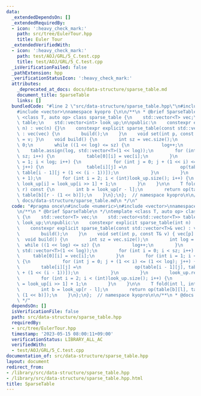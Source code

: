 ```yaml
---
data:
  _extendedDependsOn: []
  _extendedRequiredBy:
  - icon: ':heavy_check_mark:'
    path: src/tree/EulerTour.hpp
    title: Euler Tour
  _extendedVerifiedWith:
  - icon: ':heavy_check_mark:'
    path: test/AOJ/GRL/5_C.test.cpp
    title: test/AOJ/GRL/5_C.test.cpp
  _isVerificationFailed: false
  _pathExtension: hpp
  _verificationStatusIcon: ':heavy_check_mark:'
  attributes:
    _deprecated_at_docs: docs/data-structure/sparse_table.md
    document_title: SparseTable
    links: []
  bundledCode: "#line 2 \"src/data-structure/sparse_table.hpp\"\n#include <numeric>\n\
    #include <vector>\nnamespace kyopro {\n\n/**\n * @brief SparseTable\n */\ntemplate\
    \ <class T, auto op> class sparse_table {\n    std::vector<T> vec;\n    std::vector<std::vector<T>>\
    \ table;\n    std::vector<int> look_up;\n\npublic:\n    constexpr explicit sparse_table(int\
    \ n) : vec(n) {}\n    constexpr explicit sparse_table(const std::vector<T>& vec)\
    \ : vec(vec) {\n        build();\n    }\n    void set(int p, const T& v) { vec[p]\
    \ = v; }\n    void build() {\n        int sz = vec.size();\n        int log =\
    \ 0;\n        while ((1 << log) <= sz) {\n            log++;\n        }\n    \
    \    table.assign(log, std::vector<T>(1 << log));\n        for (int i = 0; i <\
    \ sz; i++) {\n            table[0][i] = vec[i];\n        }\n        for (int i\
    \ = 1; i < log; i++) {\n            for (int j = 0; j + (1 << i) <= (1 << log);\
    \ j++) {\n                table[i][j] =\n                    op(table[i - 1][j],\
    \ table[i - 1][j + (1 << (i - 1))]);\n            }\n        }\n        look_up.resize(sz\
    \ + 1);\n        for (int i = 2; i < (int)look_up.size(); i++) {\n           \
    \ look_up[i] = look_up[i >> 1] + 1;\n        }\n    }\n\n    T fold(int l, int\
    \ r) const {\n        int b = look_up[r - l];\n        return op(table[b][l],\
    \ table[b][r - (1 << b)]);\n    }\n};\n};  // namespace kyopro\n\n/**\n * @docs\
    \ docs/data-structure/sparse_table.md\n */\n"
  code: "#pragma once\n#include <numeric>\n#include <vector>\nnamespace kyopro {\n\
    \n/**\n * @brief SparseTable\n */\ntemplate <class T, auto op> class sparse_table\
    \ {\n    std::vector<T> vec;\n    std::vector<std::vector<T>> table;\n    std::vector<int>\
    \ look_up;\n\npublic:\n    constexpr explicit sparse_table(int n) : vec(n) {}\n\
    \    constexpr explicit sparse_table(const std::vector<T>& vec) : vec(vec) {\n\
    \        build();\n    }\n    void set(int p, const T& v) { vec[p] = v; }\n  \
    \  void build() {\n        int sz = vec.size();\n        int log = 0;\n      \
    \  while ((1 << log) <= sz) {\n            log++;\n        }\n        table.assign(log,\
    \ std::vector<T>(1 << log));\n        for (int i = 0; i < sz; i++) {\n       \
    \     table[0][i] = vec[i];\n        }\n        for (int i = 1; i < log; i++)\
    \ {\n            for (int j = 0; j + (1 << i) <= (1 << log); j++) {\n        \
    \        table[i][j] =\n                    op(table[i - 1][j], table[i - 1][j\
    \ + (1 << (i - 1))]);\n            }\n        }\n        look_up.resize(sz + 1);\n\
    \        for (int i = 2; i < (int)look_up.size(); i++) {\n            look_up[i]\
    \ = look_up[i >> 1] + 1;\n        }\n    }\n\n    T fold(int l, int r) const {\n\
    \        int b = look_up[r - l];\n        return op(table[b][l], table[b][r -\
    \ (1 << b)]);\n    }\n};\n};  // namespace kyopro\n\n/**\n * @docs docs/data-structure/sparse_table.md\n\
    \ */"
  dependsOn: []
  isVerificationFile: false
  path: src/data-structure/sparse_table.hpp
  requiredBy:
  - src/tree/EulerTour.hpp
  timestamp: '2023-05-15 08:00:11+09:00'
  verificationStatus: LIBRARY_ALL_AC
  verifiedWith:
  - test/AOJ/GRL/5_C.test.cpp
documentation_of: src/data-structure/sparse_table.hpp
layout: document
redirect_from:
- /library/src/data-structure/sparse_table.hpp
- /library/src/data-structure/sparse_table.hpp.html
title: SparseTable
---
```

